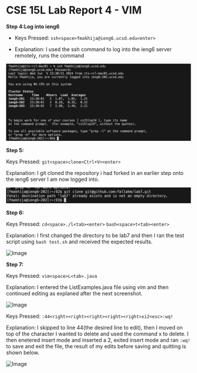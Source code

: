 # CSE 15L Lab Report 4  - VIM

**Step 4:Log into ieng6**

* Keys Pressed:
`ssh<space>fmakhija@ieng6.ucsd.edu<enter>`

* Explanation:
I used the ssh command to log into the ieng6 server remotely, <enter> runs the command 

![Image](lab4.png)

**Step 5:**

Keys Pressed:
`git<space>clone<Ctrl+V><enter>`

Explanation:
I git cloned the repository i had forked in an earlier step onto the ieng6 server I am now logged into.

![Image](Lab4pic1.png)

**Step 6:**

Keys Pressed:
`cd<space>./l<tab><enter>`
`bash<space>t<tab><enter>`

Explanation:
I first changed the directory to be lab7 and then I ran the test script using `bash test.sh` and received the expected results.

![Image](Lab4Step6.png)

**Step 7:**

Keys Pressed:
`vim<space>L<tab>.java`

Explanation:
I entered the ListExamples.java file using vim and then continued editing as explaned after the next screenshot.

![Image](Lab4Step7-1.png)

Keys Pressed:
`:44<right><right><right><right><right>xi2<esc>:wq!`

Explanation:
I skipped to line 44(the desired line to edit), then I moved on top of the character I wanted to delete and used the command x to delete. I then enetered insert mode and inserted a 2, exited insert mode and ran `:wq!` to save and exit the file, the result of my edits before saving and quitting is shown below.

![Image](Lab4Step7-2.png)
